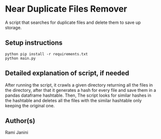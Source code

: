 # Near Duplicate Files Remover
A script that searches for duplicate files and delete them to save up storage.



## Setup instructions
```
python pip install -r requirements.txt
python main.py
```

## Detailed explanation of script, if needed
After running the script, it crawls a given directory returning all the files in the directory, after that it generates a hash for every file
and save them in a pandas dataframe hashtable. Then, The script looks for similar hashes in the hashtable and deletes all the files with the
similar hashtable only keeping the original one.

## Author(s)

Rami Janini
